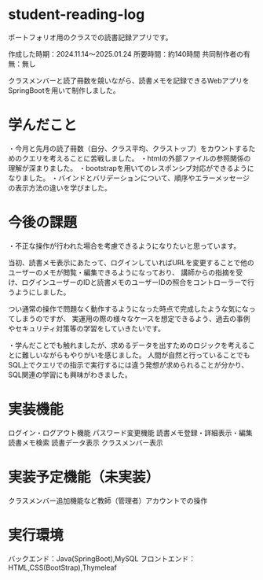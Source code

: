 # student-reading-log
ポートフォリオ用のクラスでの読書記録アプリです。

作成した時期：2024.11.14～2025.01.24
所要時間：約140時間
共同制作者の有無：無し


クラスメンバーと読了冊数を競いながら、読書メモを記録できるWebアプリをSpringBootを用いて制作しました。

# 学んだこと
・今月と先月の読了冊数（自分、クラス平均、クラストップ）をカウントするためのクエリを考えることに苦戦しました。
・htmlの外部ファイルの参照関係の理解が深まりました。
・bootstrapを用いてのレスポンシブ対応ができるようになりました。
・バインドとバリデーションについて、順序やエラーメッセージの表示方法の違いを学びました。

# 今後の課題
・不正な操作が行われた場合を考慮できるようになりたいと思っています。

当初、読書メモ表示にあたって、ログインしていればURLを変更することで他のユーザーのメモが閲覧・編集できるようになっており、
講師からの指摘を受け、ログインユーザーのIDと読書メモのユーザーIDの照合をコントローラーで行うようにしました。

つい通常の操作で問題なく動作するようになった時点で完成したような気になってしまうのですが、
実運用の際の様々なケースを想定できるよう、過去の事例やセキュリティ対策等の学習をしていきたいです。

・学んだことでも触れましたが、求めるデータを出すためのロジックを考えることに難しいながらもやりがいを感じました。
人間が自然と行っていることでもSQL上でクエリでの指示で実行するには違う発想が求められることが分かり、
SQL関連の学習にも興味がわきました。

# 実装機能
ログイン・ログアウト機能
パスワード変更機能
読書メモ登録・詳細表示・編集
読書メモ検索
読書データ表示
クラスメンバー表示

# 実装予定機能（未実装）
クラスメンバー追加機能など教師（管理者）アカウントでの操作


# 実行環境
バックエンド：Java(SpringBoot),MySQL
フロントエンド：HTML,CSS(BootStrap),Thymeleaf


